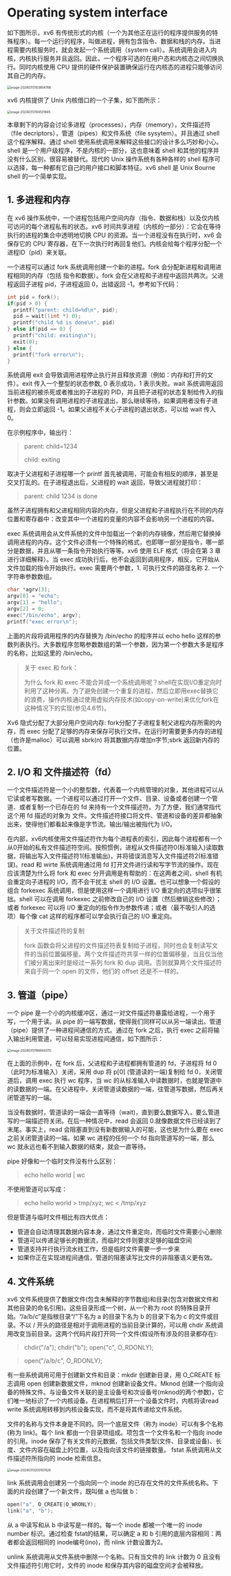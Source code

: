 # Operating system interface

如下图所示，xv6 有传统形式的内核（一个为其他正在运行的程序提供服务的特殊程序）。每一个运行的程序，叫做进程，拥有包含指令、数据和栈的内存。当进程需要内核服务时，就会发起一个系统调用（system call）。系统调用会进入内核，内核执行服务并且返回。因此，一个程序可选的在用户态和内核态之间切换执行。同时内核使用 CPU 提供的硬件保护装置确保运行在内核态的进程只能够访问其自己的内存。

<img src="https://raw.githubusercontent.com/charming-c/image-host/master/img/image-20240313103804766.png" alt="image-20240313103804766" style="zoom: 50%;" />

xv6 内核提供了 Unix 内核借口的一个子集，如下图所示：

<img src="https://raw.githubusercontent.com/charming-c/image-host/master/img/image-20240313104531845.png" alt="image-20240313104531845" style="zoom:50%;" />

本章剩下的内容会讨论多进程（processes），内存（memory），文件描述符（file decriptors），管道（pipes）和文件系统（file sysytem）。并且通过 shell 这个程序解释。通过 shell 使用系统调用来解释这些接口的设计多么巧妙和小心。shell 是一个用户级程序，不是内核的一部分，这也意味着 shell 和其他的程序并没有什么区别，很容易被替代。现代的 Unix 操作系统有各种各样的 shell 程序可以选择，每一种都有它自己的用户接口和脚本特征。xv6 shell 是 Unix Bourne shell 的一个简单实现。

## 1. 多进程和内存

在 xv6 操作系统中，一个进程包括用户空间内存（指令、数据和栈）以及仅内核可访问的每个进程私有的状态。xv6 时间共享进程（内核的一部分）：它会在等待执行的进程的集合中透明地切换 CPU 的资源。当一个进程没有在执行时，xv6 会保存它的 CPU 寄存器，在下一次执行时再回复他们。内核会给每个程序分配一个进程ID（pid）来关联。

一个进程可以通过 fork 系统调用创建一个新的进程。fork 会分配新进程和调用进程相同的内存（包括 指令和数据）。fork 会在父进程和子进程中返回共两次。父进程返回子进程 pid，子进程返回 0，出错返回 -1。参考如下代码：

```c
int pid = fork();
if(pid > 0) {
  printf("parent: child=%d\n", pid);
  pid = wait((int *) 0);
  printf("child %d is done\n", pid)
} else if(pid == 0) {
  printf("child: exiting\n");
  exit(0);
} else {
  printf("fork error\n");
}
```

系统调用 exit 会导致调用进程停止执行并且释放资源（例如：内存和打开的文件）。exit 传入一个整型的状态参数, 0 表示成功，1 表示失败。wait 系统调用返回当前进程的被杀死或者推出的子进程的 PID，并且把子进程的状态复制给传入的指针参数。如果没有调用进程的子进程退出，那么继续等待，如果调用者没有子进程，则会立即返回 -1。如果父进程不关心子进程的退出状态，可以给 wait 传入 0。

在示例程序中，输出行：

> parent: child=1234
>
> child: exiting

取决于父进程和子进程哪一个 printf 首先被调用，可能会有相反的顺序，甚至是交叉打乱的。在子进程退出后，父进程的 wait 返回，导致父进程就打印：

> parent: child 1234 is done

虽然子进程拥有和父进程相同内容的内存，但是父进程和子进程执行在不同的内存位置和寄存器中：改变其中一个进程的变量的内容不会影响另一个进程的内容。

exec 系统调用会从文件系统的文件中加载出一个新的内存镜像，然后用它替换掉调用进程的内存。这个文件必须有一个特殊的格式，也即哪一部分是指令，哪一部分是数据，并且从哪一条指令开始执行等等。xv6 使用 ELF 格式（将会在第 3 章进行详细解释）。当 exec 成功执行后，他不会返回到调用程序，相反，它开始从文件加载的指令开始执行。exec 需要两个参数，1. 可执行文件的路径名称 2. 一个字符串参数数组。

```c
char *agrv[3];
argv[0] = "echo";
argv[1] = "hello";
argv[2] = 0;
exec("/bin/echo", argv);
printf("exec error\n");
```

上面的片段将调用程序的内存替换为 /bin/echo 的程序并以 echo hello 这样的参数列表执行。大多数程序忽略参数数组的第一个参数，因为第一个参数大多是程序的名称，比如这里的 /bin/echo。

> 关于 exec 和 fork：
>
> 为什么 fork 和 exec 不能合并成一个系统调用呢？shell在实现I/O重定向时利用了这种分离。为了避免创建一个重复的进程，然后立即用exec替换它的浪费，操作内核通过使用虚拟内存技术(如copy-on-write)来优化fork在这种情况下的实现(参见4.6节)。

Xv6 隐式分配了大部分用户空间内存: fork分配了子进程复制父进程内存所需的内存，而 exec 分配了足够的内存来保存可执行文件。在运行时需要更多内存的进程（也许是malloc）可以调用 sbrk(n) 将其数据内存增加n字节;sbrk 返回新内存的位置。

## 2. I/O 和 文件描述符（fd）

一个文件描述符是一个小的整型数，代表着一个内核管理的对象，其他进程可以从它读或者写数据。一个进程可以通过打开一个文件、目录、设备或者创建一个管道、或者复制一个已存在的 fd 来持有一个文件描述符。为了方便，我们通常指代这个用 fd 描述的对象为 文件。文件描述符接口将文件、管道和设备的差异都抽象出来，使得他们都看起来像是字节流。输出/输出被指代为 I/O。

在内部，xv6内核使用文件描述符作为每个进程表的索引，因此每个进程都有一个从0开始的私有文件描述符空间。按照惯例，进程从文件描述符0(标准输入)读取数据，将输出写入文件描述符1(标准输出)，并将错误消息写入文件描述符2(标准错误)。read 和 wirte 系统调用通过用 fd 打开文件进行读和写字节流的操作。现在应该清楚为什么将 fork 和 exec 分开调用是有帮助的：在这两者之间，shell 有机会重定向子进程的 I/O，而不会干扰主 shell 的 I/O 设置。也可以想象一个假设的组合 forkexec 系统调用，但是使用这样一个调用进行 I/O 重定向的选项似乎很笨拙。shell 可以在调用 forkexec 之前修改自己的 I/O 设置（然后撤销这些修改）；或者 forkexec 可以将 I/O 重定向的指令作为参数传递；或者（最不吸引人的选项）每个像 cat 这样的程序都可以学会执行自己的 I/O 重定向。

> 关于文件描述符的复制
>
> fork 函数会将父进程的文件描述符表复制给子进程，同时也会复制读写文件的当前位置偏移量。两个文件描述符共享一样的位置偏移量，当且仅当他们被分离出来时是经过一系列 fork 和 dup 调用。否则就算两个文件描述符来自于同一个 open 的文件，他们的 offset 还是不一样的。

## 3. 管道（pipe）

一个 pipe 是一个小的内核缓冲区，通过一对文件描述符暴露给进程，一个用于写，一个用于读。从 pipe 的一端写数据，使得我们同样可以从另一端读出。管道（pipe）提供了一种进程间通信的方式。通过在 fork 之后，执行 exec 之前将输入输出利用管道，可以轻易实现进程间通信，如下图所示：

<img src="https://raw.githubusercontent.com/charming-c/image-host/master/img/image-20240313194844370.png" alt="image-20240313194844370" style="zoom:50%;" />

在上面的示例中，在 fork 后，父进程和子进程都拥有管道的 fd，子进程将 fd 0（此时为标准输入）关闭，采用 dup 将 p[0] (管道读的一端)复制给 fd 0，关闭管道后，调用 exec 执行 wc 程序，当 wc 的从标准输入中读数据时，也就是管道中的读数据的一端。在父进程中，关闭管道读数据的一端，往管道写数据，然后再关闭管道写的一端。

当没有数据时，管道读的一端会一直等待（wait)，直到要么数据写入，要么管道写的一端描述符关闭。在后一种情况中，read 会返回 0.就像数据文件已经读到了末尾。事实上，read 会阻塞直到没有新数据输入的可能，这也是为什么要在 exec 之前关闭管道读的一端。如果 wc 进程的任何一个 fd 指向管道写的一端，那么 wc 就永远也看不到输入数据的结束，就会一直等待。

pipe 好像和一个临时文件没有什么区别：

> echo hello world | wc

不使用管道可以写成：

> echo hello world > tmp/xyz; wc < /tmp/xyz

但是管道与临时文件相比有四大优点：

- 管道会自动清理其数据内容本身，通过文件重定向，而临时文件需要小心删除
- 管道可以传递足够长的数据流，而临时文件则要求足够的磁盘空间
- 管道支持并行执行流水线工作，但是临时文件需要一步一步来
- 如果你正在实现进程间通信，管道的阻塞读写比文件的非阻塞语义更有效。

## 4. 文件系统

xv6 文件系统提供了数据文件(包含未解释的字节数组)和目录(包含对数据文件和其他目录的命名引用)。这些目录形成一个树，从一个称为 root 的特殊目录开始。“/a/b/c”是指根目录“/”下名为 a 的目录下名为 b 的目录下名为 c 的文件或目录。不以 / 开头的路径是相对于调用进程的当前目录计算的，可以用 chdir 系统调用改变当前目录。这两个代码片段打开同一个文件(假设所有涉及的目录都存在):

>  chdir("/a");
>  chdir("b");
>  open("c", O_RDONLY);

>  open("/a/b/c", O_RDONLY);

有一些系统调用可用于创建新文件和目录：mkdir 创建新目录，用 O_CREATE 标志调用 open 创建新数据文件，mknod 创建新设备文件。Mknod 创建一个指向设备的特殊文件。与设备文件关联的是主设备号和次设备号(mknod的两个参数)，它们唯一地标识了一个内核设备。在进程稍后打开一个设备文件时，内核将读read write 系统调用转移到内核设备实现，而不是将其传递给文件系统。

文件的名称与文件本身是不同的。同一个底层文件（称为 inode）可以有多个名称(称为 link)。每个 link 都由一个目录项组成。项包含一个文件名和一个指向 inode 的引用。inode 保存了有关文件的元数据，包括文件类型(文件、目录或设备)、长度、文件内容在磁盘上的位置，以及指向该文件的链接数量。
fstat 系统调用从文件描述符所指向的 inode 检索信息。

<img src="https://raw.githubusercontent.com/charming-c/image-host/master/img/image-20240313203107426.png" alt="image-20240313203107426" style="zoom:50%;" />

link 系统调用会创建另一个指向同一个 inode 的已存在文件的文件系统名称。下面的片段创建了一个新文件，既叫做 a 也叫做 b：

```c
open("a", O_CREATE|O_WRONLY);
link("a", "b");
```

从 a 中读写和从 b 中读写是一样的。每一个 inode 都被一个唯一的 inode number 标识。通过检查 fstat的结果，可以确定 a 和 b 引用的底层内容相同：两者都会返回相同的 inode编号(ino)，而 nlink 计数设置为2。

unlink 系统调用从文件系统中删除一个名称。只有当文件的 link 计数为 0 且没有文件描述符引用它时，文件的 inode 和保存其内容的磁盘空间才会被释放。

